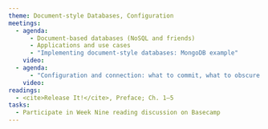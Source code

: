 ```yaml
---
theme: Document-style Databases, Configuration
meetings:
  - agenda:
      - Document-based databases (NoSQL and friends)
      - Applications and use cases
      - "Implementing document-style databases: MongoDB example"
    video:
  - agenda:
      - "Configuration and connection: what to commit, what to obscure (ENV)"
    video:
readings:
  - <cite>Release It!</cite>, Preface; Ch. 1–5
tasks:
  - Participate in Week Nine reading discussion on Basecamp
---
```

